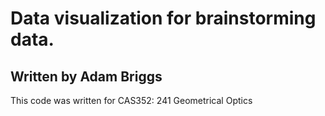 # Data visualization for brainstorming data. 
## Written by Adam Briggs
This code was written for CAS352: 241 Geometrical Optics
